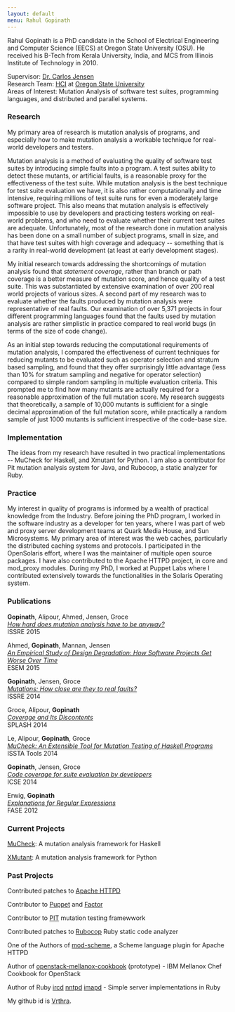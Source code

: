 ```yaml
---
layout: default
menu: Rahul Gopinath
---
```

<link rel="icon" type="image/x-icon" href="/favicon.ico">
Rahul Gopinath is a PhD candidate in the School of Electrical Engineering and Computer Science (EECS) at Oregon State University (OSU). He received his B-Tech  from Kerala University, India, and  MCS from Illinois Institute of Technology in 2010.

Supervisor: [Dr. Carlos Jensen](http://eecs.oregonstate.edu/people/jensen-carlos)<br/>
Research Team: [HCI](http://research.engr.oregonstate.edu/hci/) at [Oregon State University](http://oregonstate.edu/)<br/>
Areas of Interest: Mutation Analysis of software test suites, programming languages, and distributed and parallel systems.<br/>

<h3>Research</h3>
My primary area of research is mutation analysis of programs, and especially how to make mutation analysis a workable technique for real-world developers and testers.

Mutation analysis is a method of evaluating the quality of software test suites by introducing simple faults into a program. A test suites ability to detect these mutants, or artificial faults, is a reasonable proxy for the effectiveness of the test suite. While mutation analysis is the best technique for test suite evaluation we have, it is also rather computationally and time intensive, requiring millions of test suite runs for even a moderately large software project.  This also means that mutation analysis is effectively impossible to use by developers and practicing testers working on real-world problems, and who need to evaluate whether their current test suites are adequate. Unfortunately, most of the research done in mutation analysis has been done on a small number of subject programs, small in size, and that have test suites with high coverage and adequacy -- something that is a rarity in real-world development (at least at early development stages).

My initial research towards addressing the shortcomings of mutation analysis found that <i>statement coverage</i>, rather than branch or path coverage is a better measure of mutation score, and hence quality of a test suite. This was substantiated by extensive examination of over 200 real world projects of various sizes. A second part of my research was to evaluate whether the faults produced by mutation analysis were representative of real faults. Our examination of over 5,371 projects in four different programming languages found that the faults used by mutation analysis are rather simplistic in practice compared to real world bugs (in terms of the size of code change).

As an initial step towards reducing the computational requirements of mutation analysis, I compared the effectiveness of current techniques for reducing mutants to be evaluated such as operator selection and stratum based sampling, and found that they offer surprisingly little advantage (less than 10% for stratum sampling and negative for operator selection) compared to simple random sampling in multiple evaluation criteria. This prompted me to find how many mutants are actually required for a reasonable approximation of the full mutation score. My research suggests that theoretically, a sample of 10,000 mutants is sufficient for a single decimal approximation of the full mutation score, while practically a random sample of just 1000 mutants is sufficient irrespective of the code-base size.

<h3>Implementation</h3>
The ideas from my research have resulted in two practical implementations -- MuCheck for Haskell, and Xmutant for Python. I am also a contributor for Pit mutation analysis system for Java, and Rubocop, a static analyzer for Ruby.

<h3>Practice</h3>
My interest in quality of programs is informed by a wealth of practical knowledge from the Industry. Before joining the PhD program, I worked in the software industry as a developer for ten years, where I was part of web and proxy server development teams at Quark Media House, and Sun Microsystems. My primary area of interest was the web caches,  particularly the distributed caching systems and protocols. I participated in the OpenSolaris effort, where I was the maintainer of multiple open source packages. I have also contributed to the Apache HTTPD project, in core and mod_proxy modules. During my PhD, I worked at Puppet  Labs where I contributed extensively towards the functionalities in the Solaris Operating system.


<h3> Publications </h3>

**Gopinath**, Alipour, Ahmed, Jensen, Groce<br/>
[_How hard does mutation analysis have to be anyway?_](publications#gopinath-alipour-ahmed-jensen-groce-how-hard-does-mutation-analysis-have-to-be-anyway-issre-2015)<br/>
ISSRE 2015

Ahmed, **Gopinath**, Mannan, Jensen<br/>
[_An Empirical Study of Design Degradation: How Software Projects Get Worse Over Time_ ](publications#ahmed-gopinath-mannan-jensen-an-empirical-study-of-design-degradation-how-software-projects-get-worse-over-time-esem-2015)<br/>
ESEM 2015

**Gopinath**, Jensen, Groce<br/>
[_Mutations: How close are they to real faults?_ ](publications#gopinath-jensen-groce-mutations-how-close-are-they-to-real-faults-issre-2014)<br/>
ISSRE 2014

Groce, Alipour, **Gopinath**<br/>
[_Coverage and Its Discontents_ ](publications#groce-alipour-gopinath-coverage-and-its-discontents-essays-2014)<br/>
SPLASH 2014

Le, Alipour, **Gopinath**, Groce<br/>
[_MuCheck: An Extensible Tool for Mutation Testing of Haskell Programs_ ](publications#le-alipour-gopinath-groce-mucheck-an-extensible-tool-for-mutation-testing-of-haskell-programs-issta-tools-2014)<br/>
ISSTA Tools 2014

**Gopinath**, Jensen, Groce<br/>
[ _Code coverage for suite evaluation by developers_ ](publications#gopinath-jensen-groce-code-coverage-for-suite-evaluation-by-developers-icse-2014-72-82-2014)<br/>
ICSE 2014

Erwig, **Gopinath**<br/>
[_Explanations for Regular Expressions_](publications#erwig-gopinath-explanations-for-regular-expressions-fase12-lncs-7212-394-408-2012)<br/>
FASE 2012

<h3> Current Projects </h3>

[MuCheck](https://hackage.haskell.org/package/MuCheck): A mutation analysis framework for Haskell

[XMutant](https://pypi.python.org/pypi/xmutant): A mutation analysis framework for Python

<h3> Past Projects </h3>

Contributed patches to [Apache HTTPD](https://httpd.apache.org)

Contributor to [Puppet](https://github.com/puppetlabs/puppet) and [Factor](https://github.com/puppetlabs/facter)

Contributor to [PIT](http://pitest.org) mutation testing framewwork

Contributed patches to [Rubocop](http://batsov.com/rubocop/) Ruby static code analyzer

One of the Authors of [mod-scheme](https://github.com/vrthra/mod-scheme), a Scheme language plugin for Apache HTTPD

Author of [openstack-mellanox-cookbook](https://github.com/osuosl-cookbooks/cookbook-openstack-mellanox) (prototype) - IBM Mellanox Chef Cookbook for OpenStack

Author of Ruby [ircd](https://github.com/vrthra/ruby-ircd) [nntpd](https://github.com/vrthra/ruby-nntpd) [imapd](https://github.com/vrthra/ruby-imapd) - Simple server implementations in Ruby

My github id is [Vrthra](https://github.com/vrthra).
